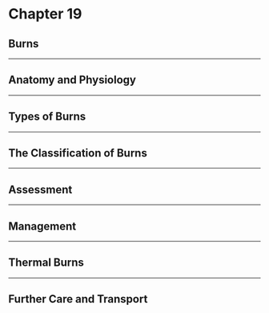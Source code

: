 # Chapter 19
## Burns

---

## Anatomy and Physiology

---

## Types of Burns

---

## The Classification of Burns

---

## Assessment

---

## Management

---

## Thermal Burns

---

## Further Care and Transport